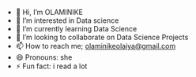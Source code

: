 - 👋 Hi, I’m OLAMINIKE
- 👀 I’m interested in Data science
- 🌱 I’m currently learning Data Science
- 💞️ I’m looking to collaborate on Data Science Projects
- 📫 How to reach me; olaminikeolaiya@gmail.com
- 😄 Pronouns: she
- ⚡ Fun fact: i read a lot
  

<!---
OLAMINIKE/OLAMINIKE is a ✨ special ✨ repository because its `README.md` (this file) appears on your GitHub profile.
You can click the Preview link to take a look at your changes.
--->
